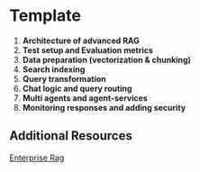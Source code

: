 # Template

1. **Architecture of advanced RAG**
2. **Test setup and Evaluation metrics**
3. **Data preparation (vectorization & chunking)**
4. **Search indexing**
5. **Query transformation**
6. **Chat logic and query routing**
7. **Multi agents and agent-services**
8. **Monitoring responses and adding security**

## Additional Resources
[Enterprise Rag](https://www.rungalileo.io/blog/mastering-rag-how-to-architect-an-enterprise-rag-systemhttps://www.rungalileo.io/blog/mastering-rag-how-to-architect-an-enterprise-rag-system)